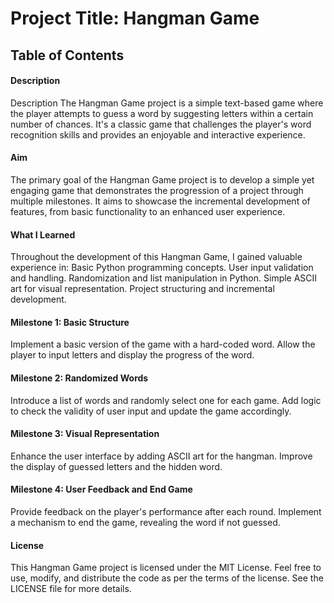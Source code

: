 

# Project Title: Hangman Game
 
## Table of Contents

#### Description
Description
The Hangman Game project is a simple text-based game where the player attempts to guess a word by suggesting letters within a certain number of chances. It's a classic game that challenges the player's word recognition skills and provides an enjoyable and interactive experience.

#### Aim
The primary goal of the Hangman Game project is to develop a simple yet engaging game that demonstrates the progression of a project through multiple milestones. It aims to showcase the incremental development of features, from basic functionality to an enhanced user experience.

#### What I Learned
Throughout the development of this Hangman Game, I gained valuable experience in:
Basic Python programming concepts.
User input validation and handling.
Randomization and list manipulation in Python.
Simple ASCII art for visual representation.
Project structuring and incremental development.

#### Milestone 1: Basic Structure
Implement a basic version of the game with a hard-coded word.
Allow the player to input letters and display the progress of the word.
#### Milestone 2: Randomized Words
Introduce a list of words and randomly select one for each game.
Add logic to check the validity of user input and update the game accordingly.
#### Milestone 3: Visual Representation
Enhance the user interface by adding ASCII art for the hangman.
Improve the display of guessed letters and the hidden word.
#### Milestone 4: User Feedback and End Game
Provide feedback on the player's performance after each round.
Implement a mechanism to end the game, revealing the word if not guessed.


#### License
This Hangman Game project is licensed under the MIT License. Feel free to use, modify, and distribute the code as per the terms of the license. See the LICENSE file for more details.
